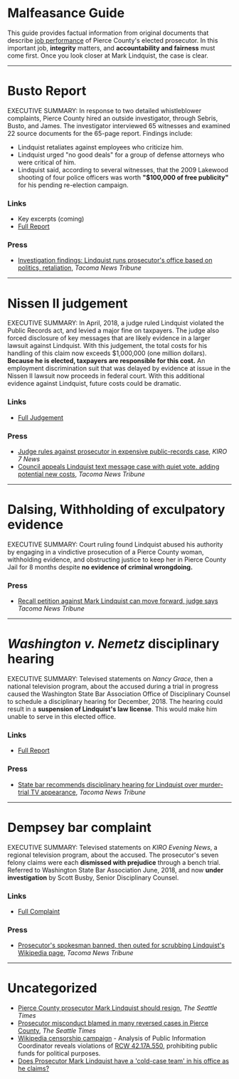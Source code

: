 <title>Malfeasance Guide - Pierce County Prosecutor Mark Lindquist</title>

# Malfeasance Guide

This guide provides
factual information 
from original documents that 
describe [job 
performance](2014.html) of Pierce 
County's elected prosecutor. In this 
important job, **integrity** 
matters, and **accountability and 
fairness** must come first. Once you 
look closer at Mark Lindquist, the 
case is clear.

<hr>

# Busto Report

EXECUTIVE SUMMARY: In response to two detailed 
whistleblower complaints, Pierce County hired an 
outside investigator, through Sebris, Busto, and James. The 
investigator interviewed 65 witnesses and examined 22 
source documents for the 65-page report. Findings 
include:

 * Lindquist retaliates against employees who criticize him. 
 * Lindquist urged "no good deals" for a group of defense attorneys who were critical of him.
 * Lindquist said, according to several witnesses, that the 2009 Lakewood shooting of four police officers was worth **"$100,000 of free publicity"** for his pending re-election campaign.

### Links
 * Key excerpts (coming)
 * [Full Report](busto.html)

### Press

* [Investigation findings: Lindquist runs prosecutor's office based on politics, retaliation](https://www.thenewstribune.com/news/local/crime/article41256369.html), _Tacoma News Tribune_

<hr>

# Nissen II judgement

EXECUTIVE SUMMARY: In April, 2018, a judge ruled Lindquist violated the Public Records act, and levied a major 
fine on taxpayers. The judge also forced disclosure of key messages that are likely evidence in a larger lawsuit 
against Lindquist. With this judgement, the total costs for his handling of this claim now exceeds $1,000,000 
(one million dollars). **Because he is elected, taxpayers are responsible for this cost.** An employment 
discrimination suit that was delayed by evidence at issue in the Nissen II lawsuit now proceeds in federal court. 
With this additional evidence against Lindquist, future costs could be dramatic.

### Links

* [Full Judgement](nissen1.pdf)

### Press

* [Judge rules against prosecutor in expensive public-records case](http://www.kiro7.com/news/local/judge-rules-against-prosecutor-in-expensive-public-records-case/686540814), _KIRO 7 News_
* [Council appeals Lindquist text message case with quiet vote, adding potential new costs](https://www.thenewstribune.com/news/local/article210814004.html), _Tacoma News Tribune_

<hr>

# Dalsing, Withholding of exculpatory evidence


EXECUTIVE SUMMARY: Court ruling found Lindquist abused his authority by engaging in a vindictive prosecution of a 
Pierce County woman, withholding evidence, and obstructing justice to keep her in Pierce County Jail for 8 months 
despite **no evidence of criminal wrongdoing.**

### Press

* [Recall petition against Mark Lindquist can move forward, judge says](http://www.thenewstribune.com/news/local/article30432828.html) _Tacoma News Tribune_


<hr>

# _Washington v. Nemetz_ disciplinary hearing

EXECUTIVE SUMMARY: Televised statements on _Nancy Grace_, then a national television program, about the accused during 
a trial in progress caused the Washington State Bar Association Office of Disciplinary Counsel to schedule a disciplinary hearing
for December, 2018. The hearing could result in a **suspension of Lindquist's law license**. This would make
him unable to serve in this elected office.

### Links

 * [Full Report](grace.html)

### Press

* [State bar recommends disciplinary hearing for Lindquist over murder-trial TV appearance](http://www.thenewstribune.com/news/local/crime/article173451496.html), _Tacoma News Tribune_

<hr>
                                                                                                                                     
# Dempsey bar complaint

EXECUTIVE SUMMARY: Televised statements on _KIRO Evening News_, a regional television program, about the accused. 
The prosecutor's seven felony claims were each **dismissed with prejudice** through a bench trial. Referred to 
Washington State Bar Association June, 2018, and now **under investigation** by Scott Busby, Senior Disciplinary 
Counsel.

### Links

 * [Full Complaint](bc.html)

### Press

* [Prosecutor's spokesman banned, then outed for scrubbing Lindquist's Wikipedia page](http://www.thenewstribune.com/news/local/crime/article209480014.html), _Tacoma News Tribune_

<hr>

# Uncategorized

* [Pierce County prosecutor Mark Lindquist should resign](http://www.seattletimes.com/opinion/editorials/pierce-county-prosecutor-mark-lindquist-should-resign/), _The Seattle Times_
* [Prosecutor misconduct blamed in many reversed cases in Pierce County](https://www.seattletimes.com/seattle-news/crime/many-pierce-county-cases-reversed-because-of-prosecutors/), _The Seattle Times_
* [Wikipedia censorship campaign](wikip.html) - Analysis of Public Information Coordinator reveals violations of [RCW 42.17A.550](http://app.leg.wa.gov/RCW/default.aspx?cite=42.17A.550), prohibiting public funds for political purposes.
* [Does Prosecutor Mark Lindquist have a 'cold-case team' in his office as he claims?](https://www.thenewstribune.com/news/local/article214634325.html)
